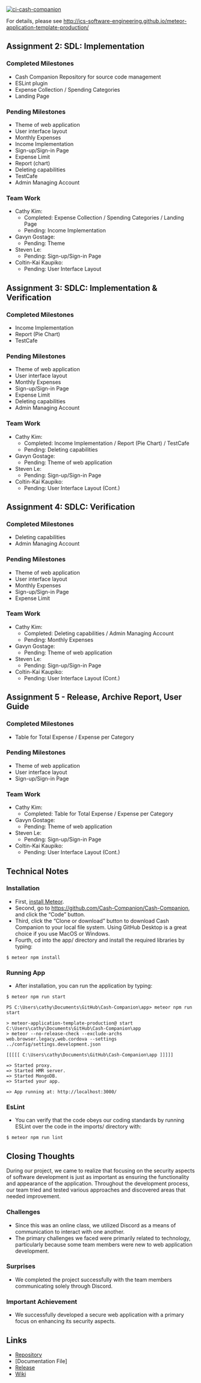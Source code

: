 [![ci-cash-companion](https://github.com/Cash-Companion/Cash-Companion/actions/workflows/ci.yml/badge.svg)](https://github.com/Cash-Companion/Cash-Companion/actions/workflows/ci.yml)

For details, please see http://ics-software-engineering.github.io/meteor-application-template-production/

## Assignment 2: SDL: Implementation

### Completed Milestones
- Cash Companion Repository for source code management
- ESLint plugin
- Expense Collection / Spending Categories
- Landing Page

### Pending Milestones
- Theme of web application
- User interface layout
- Monthly Expenses
- Income Implementation
- Sign-up/Sign-in Page
- Expense Limit
- Report (chart)
- Deleting capabilities
- TestCafe
- Admin Managing Account

### Team Work
- Cathy Kim:
  - Completed: Expense Collection / Spending Categories / Landing Page
  - Pending: Income Implementation
- Gavyn Gostage:
  - Pending: Theme
- Steven Le:
  - Pending: Sign-up/Sign-in Page
- Coltin-Kai Kaupiko:
  - Pending: User Interface Layout

## Assignment 3: SDLC: Implementation & Verification

### Completed Milestones
- Income Implementation
- Report (Pie Chart)
- TestCafe

### Pending Milestones
- Theme of web application
- User interface layout
- Monthly Expenses
- Sign-up/Sign-in Page
- Expense Limit
- Deleting capabilities
- Admin Managing Account


### Team Work
- Cathy Kim:
  - Completed: Income Implementation / Report (Pie Chart) / TestCafe
  - Pending: Deleting capabilities
- Gavyn Gostage:
  - Pending: Theme of web application
- Steven Le:
  - Pending: Sign-up/Sign-in Page
- Coltin-Kai Kaupiko:
  - Pending: User Interface Layout (Cont.)
  
 ## Assignment 4: SDLC: Verification
 
 ### Completed Milestones
- Deleting capabilities
- Admin Managing Account

### Pending Milestones
- Theme of web application
- User interface layout
- Monthly Expenses
- Sign-up/Sign-in Page
- Expense Limit


### Team Work
- Cathy Kim:
  - Completed: Deleting capabilities / Admin Managing Account
  - Pending: Monthly Expenses
- Gavyn Gostage:
  - Pending: Theme of web application
- Steven Le:
  - Pending: Sign-up/Sign-in Page
- Coltin-Kai Kaupiko:
  - Pending: User Interface Layout (Cont.)

## Assignment 5 - Release, Archive Report, User Guide

### Completed Milestones
- Table for Total Expense / Expense per Category

### Pending Milestones
- Theme of web application
- User interface layout
- Sign-up/Sign-in Page


### Team Work
- Cathy Kim:
  - Completed: Table for Total Expense / Expense per Category
- Gavyn Gostage:
  - Pending: Theme of web application
- Steven Le:
  - Pending: Sign-up/Sign-in Page
- Coltin-Kai Kaupiko:
  - Pending: User Interface Layout (Cont.)

## Technical Notes
### Installation
* First, [install Meteor](https://docs.meteor.com/install.html).
* Second, go to https://github.com/Cash-Companion/Cash-Companion, and click the “Code” button.
* Third, click the “Clone or download” button to download Cash Companion to your local file system. Using GitHub Desktop is a great choice if you use MacOS or Windows.
* Fourth, cd into the app/ directory and install the required libraries by typing:

```
$ meteor npm install
```

### Running App
* After installation, you can run the application by typing:

```
$ meteor npm run start
```

```
PS C:\Users\cathy\Documents\GitHub\Cash-Companion\app> meteor npm run start

> meteor-application-template-production@ start C:\Users\cathy\Documents\GitHub\Cash-Companion\app
> meteor --no-release-check --exclude-archs web.browser.legacy,web.cordova --settings ../config/settings.development.json

[[[[[ C:\Users\cathy\Documents\GitHub\Cash-Companion\app ]]]]]

=> Started proxy.
=> Started HMR server.                        
=> Started MongoDB.                           
=> Started your app.                          

=> App running at: http://localhost:3000/

```
 
### EsLint
* You can verify that the code obeys our coding standards by running ESLint over the code in the imports/ directory with:

```
$ meteor npm run lint
```

## Closing Thoughts

During our project, we came to realize that focusing on the security aspects of software development is just as important as ensuring the functionality and appearance of the application. Throughout the development process, our team tried and tested various approaches and discovered areas that needed improvement.

### Challenges

* Since this was an online class, we utilized Discord as a means of communication to interact with one another.
* The primary challenges we faced were primarily related to technology, particularly because some team members were new to web application development.

### Surprises

* We completed the project successfully with the team members communicating solely through Discord.

### Important Achievement

* We successfully developed a secure web application with a primary focus on enhancing its security aspects.

## Links

* [Repository](https://github.com/Cash-Companion/Cash-Companion)
* [Documentation File]
* [Release](https://github.com/Cash-Companion/Cash-Companion/releases/tag/1.0)
* [Wiki](https://github.com/Cash-Companion/Cash-Companion/wiki)
